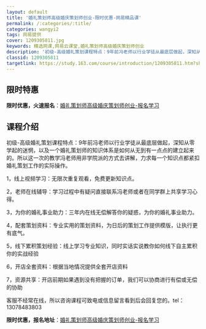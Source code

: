 ```yaml
---
layout: default
title: '婚礼策划师高级婚庆策划师创业-限时优惠-网易精品课'
permalink: /:categories/:title/
categories: wangyi2
tags: 网易提供
cover: 1209305811.jpg
keywords: 精选网课,网易云课堂,婚礼策划师高级婚庆策划师创业
description: '初级-高级婚礼策划课程特点：9年前冯老师以行业学徒从最底层做起，深知从零学起的迷惘，以及一个婚礼策划师的知识体系是如何从'
classid: 1209305811
targetlink: https://study.163.com/course/introduction/1209305811.htm?share=1&shareId=1025206652&utm_campaign=share&utm_medium=iphoneShare&utm_source=&utm_u=1025206652
---
```


## 限时特惠

**限时优惠，火速报名**：[婚礼策划师高级婚庆策划师创业-报名学习](https://study.163.com/course/introduction/1209305811.htm?share=1&shareId=1025206652&utm_campaign=share&utm_medium=iphoneShare&utm_source=&utm_u=1025206652)

## 课程介绍

初级-高级婚礼策划课程特点：9年前冯老师以行业学徒从最底层做起，深知从零学起的迷惘，以及一个婚礼策划师的知识体系是如何从无到有一点点的建立起来的。所以这一次的教学冯老师用非学院派的方式去讲解，力求每一个知识点都紧扣婚礼策划工作的实际操作。

1，线上视频学习：无限次重复观看，免费更新知识点。

2，老师在线辅导：学习过程中有疑问直接联系冯老师或者在同学群上共享学习心得。

3，为你的婚礼事业助力：三年内在线无偿解答你的疑惑，为你的婚礼事业助力。

4，配套策划资料：专业实用的策划资料，为日后的策划工作提供模版，让执行更有底气。

5，线下累积策划经验：线上学习专业知识，同时实话实说教你如何线下自主累积你的实战经验

6，开店全套资料：根据当地情况提供全套开店资料

7，资源共享：开店前期如果遇到没有把握的订单，我们可以协商进行有偿或无偿的协助



客服不经常在线，所以咨询课程可致电或信息留言看到后会回复您的。tel：13078483803

**限时优惠，报名地址**：[婚礼策划师高级婚庆策划师创业-报名学习](https://study.163.com/course/introduction/1209305811.htm?share=1&shareId=1025206652&utm_campaign=share&utm_medium=iphoneShare&utm_source=&utm_u=1025206652)

